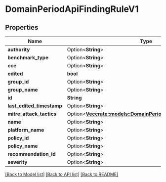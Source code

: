 # DomainPeriodApiFindingRuleV1

## Properties

Name | Type | Description | Notes
------------ | ------------- | ------------- | -------------
**authority** | Option<**String**> |  | [optional]
**benchmark_type** | Option<**String**> |  | [optional]
**cce** | Option<**String**> |  | [optional]
**edited** | **bool** |  |
**group_id** | Option<**String**> |  | [optional]
**group_name** | Option<**String**> |  | [optional]
**id** | **String** |  |
**last_edited_timestamp** | Option<**String**> |  | [optional]
**mitre_attack_tactics** | Option<[**Vec<crate::models::DomainPeriodApiMitreAttackTacticV1>**](domain.APIMitreAttackTacticV1.md)> |  | [optional]
**name** | Option<**String**> |  | [optional]
**platform_name** | Option<**String**> |  | [optional]
**policy_id** | Option<**String**> |  | [optional]
**policy_name** | Option<**String**> |  | [optional]
**recommendation_id** | Option<**String**> |  | [optional]
**severity** | Option<**String**> |  | [optional]

[[Back to Model list]](../README.md#documentation-for-models) [[Back to API list]](../README.md#documentation-for-api-endpoints) [[Back to README]](../README.md)
